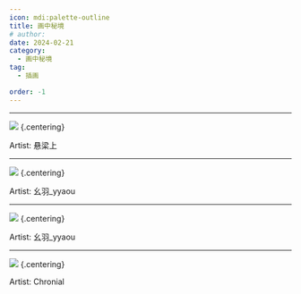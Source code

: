 ```yaml
---
icon: mdi:palette-outline
title: 画中秘境
# author: 
date: 2024-02-21
category:
  - 画中秘境
tag:
  - 插画

order: -1
---
```

<!-- more -->

---

![](./res/illustration/独立插（悬梁上）.webp) {.centering}

Artist: 悬梁上

---

![](./res/illustration/独立插（幺羽_yyaou）1.webp) {.centering}

Artist: 幺羽_yyaou

---

![](./res/illustration/独立插（幺羽_yyaou）2.webp) {.centering}

Artist: 幺羽_yyaou

---

![](./res/illustration/独立插（Chronial）.webp) {.centering}

Artist: Chronial

<FakeAds />